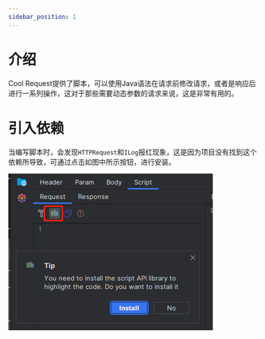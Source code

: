 ```yaml
---
sidebar_position: 1
---
```


# 介绍

Cool Request提供了脚本，可以使用Java语法在请求前修改请求，或者是响应后进行一系列操作，这对于那些需要动态参数的请求来说，这是非常有用的。

# 引入依赖
当编写脚本时，会发现`HTTPRequest`和`ILog`报红现象，这是因为项目没有找到这个依赖所导致，可通过点击如图中所示按钮，进行安装。

![Alt text](../images/install_lib_dialog.png)